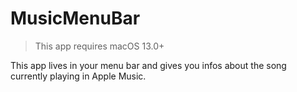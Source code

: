 #  MusicMenuBar

> This app requires macOS 13.0+

This app lives in your menu bar and gives you infos about the song currently playing in Apple Music.
